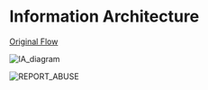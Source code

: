 # Information Architecture

[Original Flow](https://drive.google.com/file/d/1I5ee8igj98mqTWeZWM6CeFKbYFpKpPxc/view?usp=sharing)

![IA_diagram](./jpg/InformationArchitecture.jpg)

![REPORT_ABUSE](./jpg/InformationArchitecture.jpg)
